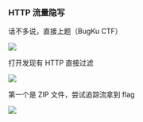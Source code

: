 ### HTTP 流量隐写

话不多说，直接上题（BugKu CTF）

![](https://pic1.imgdb.cn/item/6780a1c9d0e0a243d4f2edba.jpg)

打开发现有 HTTP 直接过滤

![](https://pic1.imgdb.cn/item/6780a1ddd0e0a243d4f2edbf.jpg)

第一个是 ZIP 文件，尝试追踪流拿到 flag

![](https://pic1.imgdb.cn/item/6780a1f0d0e0a243d4f2edc6.jpg)